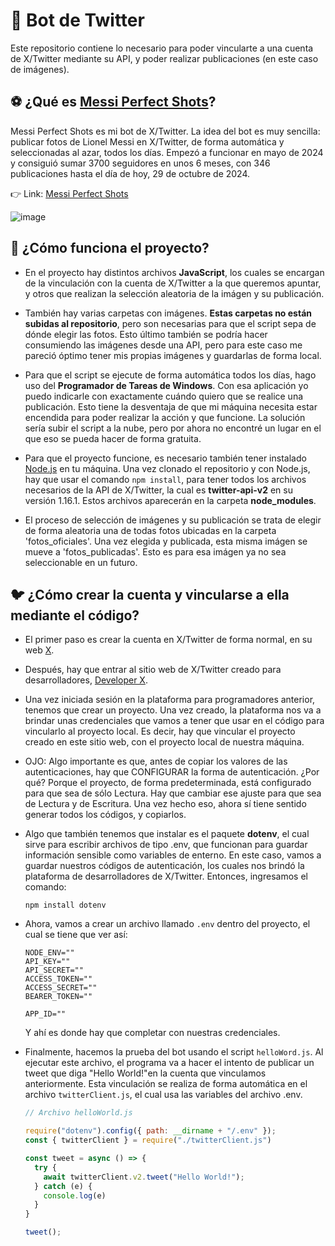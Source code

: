 # 🤖 Bot de Twitter

Este repositorio contiene lo necesario para poder vincularte a una cuenta de X/Twitter mediante su API, y poder realizar publicaciones (en este caso de imágenes).

## ⚽ ¿Qué es [Messi Perfect Shots](https://x.com/MessiPF)?

Messi Perfect Shots es mi bot de X/Twitter. La idea del bot es muy sencilla: publicar fotos de Lionel Messi en X/Twitter, de forma automática y seleccionadas al azar, todos los días. Empezó a funcionar en mayo de 2024 y consiguió sumar 3700 seguidores en unos 6 meses, con 346 publicaciones hasta el día de hoy, 29 de octubre de 2024. 

👉 Link: [Messi Perfect Shots](https://x.com/MessiPF)

![image](https://github.com/user-attachments/assets/52f19213-f705-4936-9c03-7926fca1d14f)

## 🤔 ¿Cómo funciona el proyecto?

- En el proyecto hay distintos archivos **JavaScript**, los cuales se encargan de la vinculación con la cuenta de X/Twitter a la que queremos apuntar, y otros que realizan la selección aleatoria de la imágen y su publicación.

- También hay varias carpetas con imágenes. **Estas carpetas no están subidas al repositorio**, pero son necesarias para que el script sepa de dónde elegir las fotos. Esto último también se podría hacer consumiendo las imágenes desde una API, pero para este caso me pareció óptimo tener mis propias imágenes y guardarlas de forma local.
    
- Para que el script se ejecute de forma automática todos los días, hago uso del **Programador de Tareas de Windows**. Con esa aplicación yo puedo indicarle con exactamente cuándo quiero que se realice una publicación. Esto tiene la desventaja de que mi máquina necesita estar encendida para poder realizar la acción y que funcione. La solución sería subir el script a la nube, pero por ahora no encontré un lugar en el que eso se pueda hacer de forma gratuita.

- Para que el proyecto funcione, es necesario también tener instalado [Node.js](https://nodejs.org/en/) en tu máquina. Una vez clonado el repositorio y con Node.js, hay que usar el comando ```npm install```, para tener todos los archivos necesarios de la API de X/Twitter, la cual es **twitter-api-v2** en su versión 1.16.1. Estos archivos aparecerán en la carpeta **node_modules**.

- El proceso de selección de imágenes y su publicación se trata de elegir de forma aleatoria una de todas fotos ubicadas en la carpeta 'fotos_oficiales'. Una vez elegida y publicada, esta misma imágen se mueve a 'fotos_publicadas'. Esto es para esa imágen ya no sea seleccionable en un futuro.

## 🐦 ¿Cómo crear la cuenta y vincularse a ella mediante el código?

- El primer paso es crear la cuenta en X/Twitter de forma normal, en su web [X](https://x.com/home/).

- Después, hay que entrar al sitio web de X/Twitter creado para desarrolladores, [Developer X](https://developer.x.com/).

- Una vez iniciada sesión en la plataforma para programadores anterior, tenemos que crear un proyecto. Una vez creado, la plataforma nos va a brindar unas credenciales que vamos a tener que usar en el código para vincularlo al proyecto local. Es decir, hay que vincular el proyecto creado en este sitio web, con el proyecto local de nuestra máquina.

- OJO: Algo importante es que, antes de copiar los valores de las autenticaciones, hay que CONFIGURAR la forma de autenticación. ¿Por qué? Porque el proyecto, de forma predeterminada, está configurado para que sea de sólo Lectura. Hay que cambiar ese ajuste para que sea de Lectura y de Escritura. Una vez hecho eso, ahora sí tiene sentido generar todos los códigos, y copiarlos. 

- Algo que también tenemos que instalar es el paquete **dotenv**, el cual sirve para escribir archivos de tipo .env, que funcionan para guardar información sensible como variables de enterno. En este caso, vamos a guardar nuestros códigos de autenticación, los cuales nos brindó la plataforma de desarrolladores de X/Twitter. Entonces, ingresamos el comando:

    ```npm install dotenv```

- Ahora, vamos a crear un archivo llamado ```.env``` dentro del proyecto, el cual se tiene que ver así:

    ```env
    NODE_ENV=""
    API_KEY=""
    API_SECRET=""
    ACCESS_TOKEN=""
    ACCESS_SECRET=""
    BEARER_TOKEN=""
    
    APP_ID=""
    ```

    Y ahí es donde hay que completar con nuestras credenciales.

- Finalmente, hacemos la prueba del bot usando el script ```helloWord.js```. Al ejecutar este archivo, el programa va a hacer el intento de publicar un tweet que diga "Hello World!"en la cuenta que vinculamos anteriormente. Esta vinculación se realiza de forma automática en el archivo ```twitterClient.js```, el cual usa las variables del archivo .env.

    ```js
    // Archivo helloWorld.js
    
    require("dotenv").config({ path: __dirname + "/.env" });
    const { twitterClient } = require("./twitterClient.js")
    
    const tweet = async () => {
      try {
        await twitterClient.v2.tweet("Hello World!");
      } catch (e) {
        console.log(e)
      }
    }
    
    tweet();
    ```
